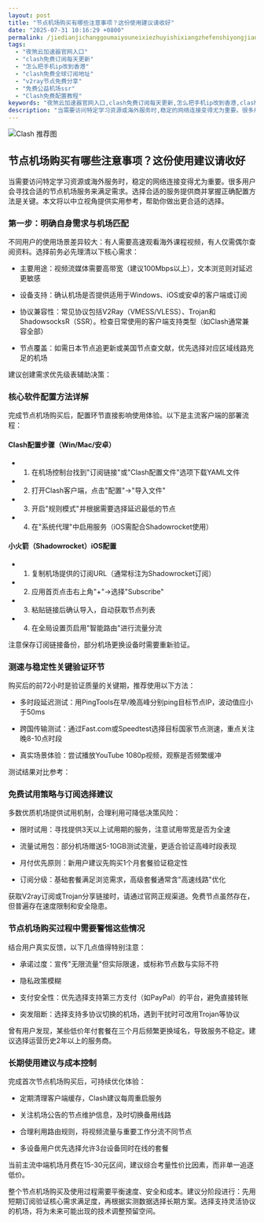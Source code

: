```yaml
---
layout: post
title: "节点机场购买有哪些注意事项？这份使用建议请收好"
date: "2025-07-31 10:16:29 +0800"
permalink: /jiedianjichanggoumaiyouneixiezhuyishixiangzhefenshiyongjianyiqingshouhao/
tags:
  - "夜煞云加速器官网入口"
  - "clash免费订阅每天更新"
  - "怎么把手机ip改到香港"
  - "clash免费全球订阅地址"
  - "v2ray节点免费分享"
  - "免费公益机场ssr"
  - "Clash免费配置教程"
keywords: "夜煞云加速器官网入口,clash免费订阅每天更新,怎么把手机ip改到香港,clash免费全球订阅地址,v2ray节点免费分享,免费公益机场ssr,Clash免费配置教程"
description: "当需要访问特定学习资源或海外服务时,稳定的网络连接变得尤为重要。很多用户会寻找合适的节点机场服务来满足需求。选择合适的服务提供商并掌握正确配置方法是关键。本文将以中立视角提供实用参考,帮助你做出更合适的选择。"
---
```

![Clash 推荐图](https://clashjd.github.io/assets/img/clash节点推荐.png)

## 节点机场购买有哪些注意事项？这份使用建议请收好

当需要访问特定学习资源或海外服务时，稳定的网络连接变得尤为重要。很多用户会寻找合适的节点机场服务来满足需求。选择合适的服务提供商并掌握正确配置方法是关键。本文将以中立视角提供实用参考，帮助你做出更合适的选择。

### 第一步：明确自身需求与机场匹配

不同用户的使用场景差异较大：有人需要高速观看海外课程视频，有人仅需偶尔查阅资料。选择前务必先理清以下核心需求：

- 主要用途：视频流媒体需要高带宽（建议100Mbps以上），文本浏览则对延迟更敏感

- 设备支持：确认机场是否提供适用于Windows、iOS或安卓的客户端或订阅

- 协议兼容性：常见协议包括V2Ray（VMESS/VLESS）、Trojan和ShadowsocksR（SSR）。检查日常使用的客户端支持类型（如Clash通常兼容全部）

- 节点覆盖：如需日本节点追更新或美国节点查文献，优先选择对应区域线路充足的机场

建议创建需求优先级表辅助决策：

### 核心软件配置方法详解

完成节点机场购买后，配置环节直接影响使用体验。以下是主流客户端的部署流程：

#### Clash配置步骤（Win/Mac/安卓）

- 1. 在机场控制台找到"订阅链接"或"Clash配置文件"选项下载YAML文件

- 2. 打开Clash客户端，点击"配置"→"导入文件"

- 3. 开启"规则模式"并根据需要选择延迟最低的节点

- 4. 在"系统代理"中启用服务（iOS需配合Shadowrocket使用）

#### 小火箭（Shadowrocket）iOS配置

- 1. 复制机场提供的订阅URL（通常标注为Shadowrocket订阅）

- 2. 应用首页点击右上角"+"→选择"Subscribe"

- 3. 粘贴链接后确认导入，自动获取节点列表

- 4. 在全局设置页启用"智能路由"进行流量分流

注意保存订阅链接备份，部分机场更换设备时需要重新验证。

### 测速与稳定性关键验证环节

购买后的前72小时是验证质量的关键期，推荐使用以下方法：

- 多时段延迟测试：用PingTools在早/晚高峰分别ping目标节点IP，波动值应小于50ms

- 跨国传输测试：通过Fast.com或Speedtest选择目标国家节点测速，重点关注晚8-10点时段

- 真实场景体验：尝试播放YouTube 1080p视频，观察是否频繁缓冲

测试结果对比参考：

### 免费试用策略与订阅选择建议

多数优质机场提供试用机制，合理利用可降低决策风险：

- 限时试用：寻找提供3天以上试用期的服务，注意试用带宽是否为全速

- 流量试用包：部分机场赠送5-10GB测试流量，更适合验证高峰时段表现

- 月付优先原则：新用户建议先购买1个月套餐验证稳定性

- 订阅分级：基础套餐满足浏览需求，高级套餐通常含"高速线路"优化

获取V2ray订阅或Trojan分享链接时，请通过官网正规渠道。免费节点虽然存在，但普遍存在速度限制和安全隐患。

### 节点机场购买过程中需要警惕这些情况

结合用户真实反馈，以下几点值得特别注意：

- 承诺过度：宣传"无限流量"但实际限速，或标称节点数与实际不符

- 隐私政策模糊

- 支付安全性：优先选择支持第三方支付（如PayPal）的平台，避免直接转账

- 突发阻断：选择支持多协议切换的机场，遇到干扰时可改用Trojan等协议

曾有用户发现，某些低价年付套餐在三个月后频繁更换域名，导致服务不稳定。建议选择运营历史2年以上的服务商。

### 长期使用建议与成本控制

完成首次节点机场购买后，可持续优化体验：

- 定期清理客户端缓存，Clash建议每周重启服务

- 关注机场公告的节点维护信息，及时切换备用线路

- 合理利用路由规则，将视频流量与重要工作分流不同节点

- 多设备用户优先选择允许3台设备同时在线的套餐

当前主流中端机场月费在15-30元区间，建议综合考量性价比因素，而非单一追逐低价。

整个节点机场购买及使用过程需要平衡速度、安全和成本。建议分阶段进行：先用短期订阅验证核心需求满足度，再根据实测数据选择长期方案。选择支持灵活协议的机场，将为未来可能出现的技术调整预留空间。